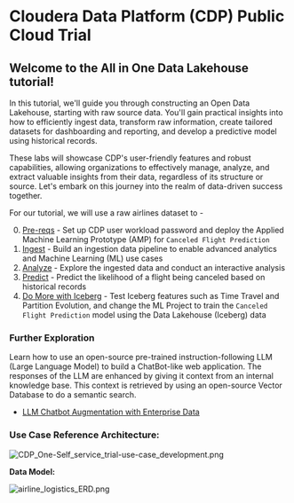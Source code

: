 # Cloudera Data Platform (CDP) Public Cloud Trial

## Welcome to the **All in One Data Lakehouse** tutorial! 

In this tutorial, we'll guide you through constructing an Open Data Lakehouse, starting with raw source data. You'll gain practical insights into how to efficiently ingest data, transform raw information, create tailored datasets for dashboarding and reporting, and develop a predictive model using historical records.

These labs will showcase CDP's user-friendly features and robust capabilities, allowing organizations to effectively manage, analyze, and extract valuable insights from their data, regardless of its structure or source. Let's embark on this journey into the realm of data-driven success together.

For our tutorial, we will use a raw airlines dataset to -

0. [Pre-reqs](00_prereqs.md) - Set up CDP user workload password and deploy the Applied Machine Learning Prototype (AMP) for `Canceled Flight Prediction`
1. [Ingest](01_ingest.md) - Build an ingestion data pipeline to enable advanced analytics and Machine Learning (ML) use cases
2. [Analyze](02_analyze.md) - Explore the ingested data and conduct an interactive analysis
3. [Predict](04_predict) - Predict the likelihood of a flight being canceled based on historical records
4. [Do More with Iceberg](05_iceberg) - Test Iceberg features such as Time Travel and Partition Evolution, and change the ML Project to train the `Canceled Flight Prediction` model using the Data Lakehouse (Iceberg) data

### Further Exploration

Learn how to use an open-source pre-trained instruction-following LLM (Large Language Model) to build a ChatBot-like web application. The responses of the LLM are enhanced by giving it context from an internal knowledge base. This context is retrieved by using an open-source Vector Database to do a semantic search.

- [LLM Chatbot Augmentation with Enterprise Data](llm_chatbot.md)

### Use Case Reference Architecture:

![CDP_One-Self_service_trial-use-case_development.png](images/CDP_One-Self_service_trial-use-case_development.png)

**Data Model:**

![airline_logistics_ERD.png](images/airline_logistics_ERD.png)
